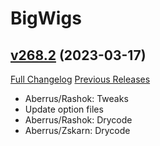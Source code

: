 # BigWigs

## [v268.2](https://github.com/BigWigsMods/BigWigs/tree/v268.2) (2023-03-17)
[Full Changelog](https://github.com/BigWigsMods/BigWigs/compare/v268.1...v268.2) [Previous Releases](https://github.com/BigWigsMods/BigWigs/releases)

- Aberrus/Rashok: Tweaks  
- Update option files  
- Aberrus/Rashok: Drycode  
- Aberrus/Zskarn: Drycode  
